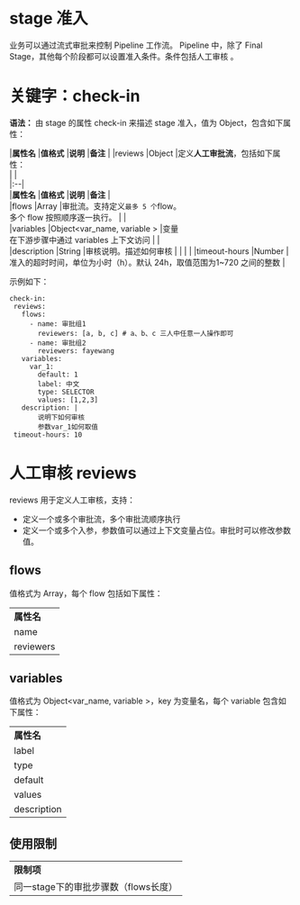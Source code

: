 # stage 准入

业务可以通过流式审批来控制 Pipeline 工作流。
Pipeline 中，除了 Final Stage，其他每个阶段都可以设置准入条件。条件包括人工审核 。

# 关键字：check-in

**语法：**
由 stage 的属性  check-in 来描述 stage 准入，值为 Object，包含如下属性：

|**属性名** |**值格式** |**说明** |**备注** |
|reviews |Object |定义**人工审批流**，包括如下属性：<br>| |<br>|:--|<br>|**属性名** |**值格式** |**说明** |**备注** |<br>|flows |Array<flow> |审批流。支持定义`最多 5 个`flow。<br>多个 flow 按照顺序逐一执行。 | |<br>|variables |Object<var_name, variable > |变量<br>在下游步骤中通过 variables 上下文访问 | |<br>|description |String |审核说明。描述如何审核 | | | |
|timeout-hours |Number |准入的超时时间，单位为小时（h）。默认 24h，取值范围为1~720 之间的整数 |


示例如下：
	
 ```
check-in:
  reviews:
    flows:
      - name: 审批组1
        reviewers: [a, b, c] # a、b、c 三人中任意一人操作即可
      - name: 审批组2
        reviewers: fayewang
    variables:
      var_1: 
        default: 1
        label: 中文
        type: SELECTOR
        values: [1,2,3]
    description: |
        说明下如何审核
        参数var_1如何取值
  timeout-hours: 10
```

# 人工审核 reviews

reviews 用于定义人工审核，支持：
- 定义一个或多个审批流，多个审批流顺序执行
- 定义一个或多个入参，参数值可以通过上下文变量占位。审批时可以修改参数值。

## flows

值格式为 Array<flow>，每个 flow 包括如下属性：


| |
|:--|
|**属性名** |**值格式** |**说明** |**备注** |
|name |String |审批流名称 | |
|reviewers |String | Array<String> |审批人 |支持指定一个或多个审批人。当有多个审批人时，其中任意一位用户进行审核操作即可。 |


## variables

值格式为 Object<var_name, variable >，key 为变量名，每个 variable 包含如下属性：


| |
|:--|
|**属性名** |**值格式** |**说明** |**备注** |
|label |String |中文名 |非必填，默认为 变量名 |
|type |String |字段类型，可选值有：<br>INPUT<br>TEXTAREA<br>SELECTOR<br>SELECTOR-MULTIPLE<br>BOOL<br>`RADIO — 尚未实施`<br>`CHECKBOX — 尚未实施` | |
|default | | |非必填 |
|values |Array |可选值 |非必填 |
|description |String |字段描述 |非必填 |

## 使用限制


| |
|:--|
|**限制项** |**阈值** |**备注** |
|同一stage下的审批步骤数（flows长度） |不超过`5`个 | |